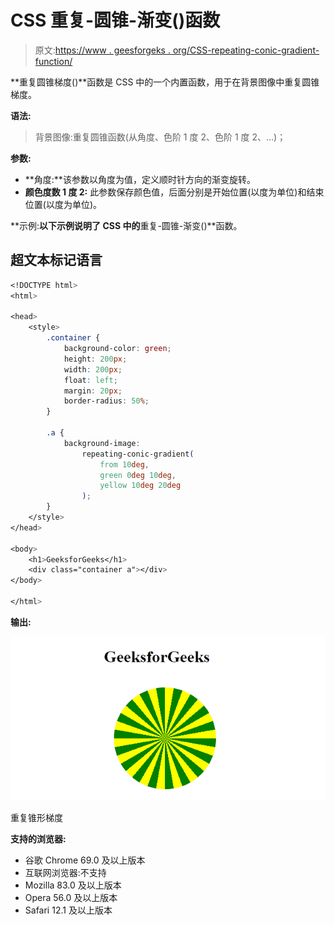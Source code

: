 # CSS 重复-圆锥-渐变()函数

> 原文:[https://www . geesforgeks . org/CSS-repeating-conic-gradient-function/](https://www.geeksforgeeks.org/css-repeating-conic-gradient-function/)

**重复圆锥梯度()**函数是 CSS 中的一个内置函数，用于在背景图像中重复圆锥梯度。

**语法:**

> 背景图像:重复圆锥函数(从角度、色阶 1 度 2、色阶 1 度 2、…)；

**参数:**

*   **角度:**该参数以角度为值，定义顺时针方向的渐变旋转。
*   **颜色度数 1 度 2:** 此参数保存颜色值，后面分别是开始位置(以度为单位)和结束位置(以度为单位)。

**示例:**以下示例说明了 CSS 中的**重复-圆锥-渐变()**函数。

## 超文本标记语言

```css
<!DOCTYPE html>
<html>

<head>
    <style>
        .container {
            background-color: green;
            height: 200px;
            width: 200px;
            float: left;
            margin: 20px;
            border-radius: 50%;
        }

        .a {
            background-image:
                repeating-conic-gradient(
                    from 10deg, 
                    green 0deg 10deg, 
                    yellow 10deg 20deg
                );
        }
    </style>
</head>

<body>
    <h1>GeeksforGeeks</h1>
    <div class="container a"></div>
</body>

</html>
```

**输出:**

![](img/296e08243ce9d31f0f519f5bbe6ca581.png)

重复锥形梯度

**支持的浏览器:**

*   谷歌 Chrome 69.0 及以上版本
*   互联网浏览器:不支持
*   Mozilla 83.0 及以上版本
*   Opera 56.0 及以上版本
*   Safari 12.1 及以上版本